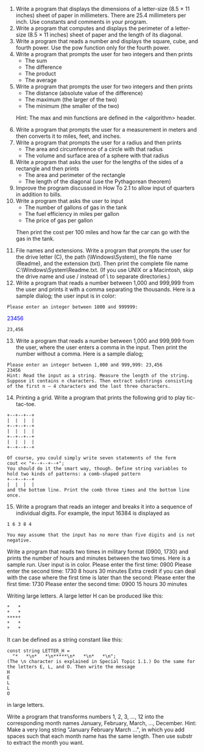 1. Write a program that displays the dimensions of a letter-size (8.5 × 11 inches) sheet of paper in millimeters. There are 25.4 millimeters per inch. Use constants and comments in your program.
2. Write a program that computes and displays the perimeter of a letter-size (8.5 × 11 inches) sheet of paper and the length of its diagonal.
3. Write a program that reads a number and displays the square, cube, and fourth power. Use the pow function only for the fourth power.
4. Write a program that prompts the user for two integers and then prints
    * The sum
    * The difference
    * The product
    * The average
5. Write a program that prompts the user for two integers and then prints
    * The distance (absolute value of the difference)
    * The maximum (the larger of the two)
    * The minimum (the smaller of the two)
    <p>Hint: The max and min functions are defined in the &lt;algorithm&gt; header.</p>
6. Write a program that prompts the user for a measurement in meters and then converts it to miles, feet, and inches.
7. Write a program that prompts the user for a radius and then prints
    * The area and circumference of a circle with that radius
    * The volume and surface area of a sphere with that radius
8. Write a program that asks the user for the lengths of the sides of a rectangle and then prints
    * The area and perimeter of the rectangle
    * The length of the diagonal (use the Pythagorean theorem)
9. Improve the program discussed in How To 2.1 to allow input of quarters in addition to bills.
10. Write a program that asks the user to input
    * The number of gallons of gas in the tank
    * The fuel efficiency in miles per gallon
    * The price of gas per gallon
    <p>Then print the cost per 100 miles and how far the car can go with the gas in the tank.</p>
11. File names and extensions. Write a program that prompts the user for the drive letter (C), the path (\Windows\System), the file name (Readme), and the extension (txt). Then print the complete file name C:\Windows\System\Readme.txt. (If you use UNIX or a Macintosh, skip the drive name and use / instead of \ to separate directories.)
12. Write a program that reads a number between 1,000 and 999,999 from the user and prints it with a comma separating the thousands. Here is a sample dialog; the user input is in color:
```
Please enter an integer between 1000 and 999999: 
``` 
<span style="color:blue;">23456</span>
```
23,456 
```
13. Write a program that reads a number between 1,000 and 999,999 from the user, where the user enters a comma in the input. Then print the number without a comma. Here is a sample dialog;
```
Please enter an integer between 1,000 and 999,999: 23,456
23456
Hint: Read the input as a string. Measure the length of the string. Suppose it contains n characters. Then extract substrings consisting of the first n – 4 characters and the last three characters.
```
14. Printing a grid. Write a program that prints the following grid to play tic-tac-toe.
```
+--+--+--+
|  |  |  |
+--+--+--+
|  |  |  |
+--+--+--+
|  |  |  |
+--+--+--+
```
```
Of course, you could simply write seven statements of the form
cout << "+--+--+--+";
You should do it the smart way, though. Define string variables to hold two kinds of patterns: a comb-shaped pattern
+--+--+--+
|  |  |  |
and the bottom line. Print the comb three times and the bottom line once.
```
15. Write a program that reads an integer and breaks it into a sequence of individual digits. For example, the input 16384 is displayed as
```
1 6 3 8 4
```
    You may assume that the input has no more than five digits and is not negative.

Write a program that reads two times in military format (0900, 1730) and prints the number of hours and minutes between the two times. Here is a sample run. User input is in color.
Please enter the first time: 0900
Please enter the second time: 1730
8 hours 30 minutes
Extra credit if you can deal with the case where the first time is later than the second:
Please enter the first time: 1730
Please enter the second time: 0900
15 hours 30 minutes

Writing large letters. A large letter H can be produced like this:
```
*   *
*   *
*****
*   *
*   *
```
It can be defined as a string constant like this:
```
const string LETTER_H =
  "*   *\n*   *\n*****\n*   *\n*   *\n";
(The \n character is explained in Special Topic 1.1.) Do the same for the letters E, L, and O. Then write the message
H
E
L
L
O
```
in large letters.

Write a program that transforms numbers 1, 2, 3, …, 12 into the corresponding month names January, February, March, …, December. Hint: Make a very long string "January February March ...", in which you add spaces such that each month name has the same length. Then use substr to extract the month you want.
